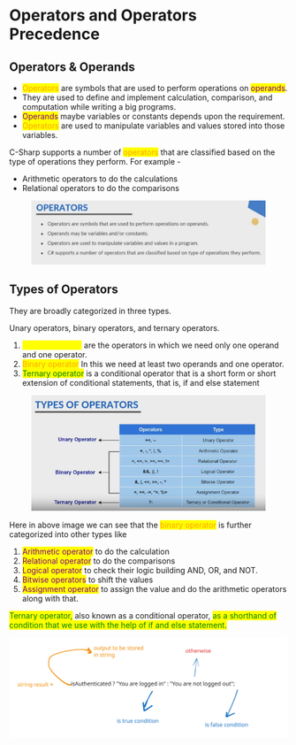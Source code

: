 # Operators and Operators Precedence

## &#x20;Operators & Operands

* <mark style="color:orange;">Operators</mark> are symbols that are used to perform operations on <mark style="color:purple;">operands</mark>.&#x20;
* They are used to define and implement calculation, comparison, and computation while writing a big programs.&#x20;
* <mark style="color:purple;">Operands</mark> maybe variables or constants depends upon the requirement.&#x20;
* <mark style="color:orange;">Operators</mark> are used to manipulate variables and values stored into those variables.&#x20;

C-Sharp supports a number of <mark style="color:orange;">operators</mark> that are classified based on the type of operations they perform. For example -&#x20;

* Arithmetic operators to do the calculations
* Relational operators to do the comparisons

<figure><img src="../.gitbook/assets/image (25).png" alt=""><figcaption></figcaption></figure>

## Types of Operators

They are broadly categorized in three types.&#x20;

Unary operators, binary operators, and ternary operators.&#x20;

1. <mark style="color:yellow;">Unary operators</mark> are the operators in which we need only one operand and one operator.&#x20;
2. <mark style="color:orange;">Binary operator</mark> In this we need at least two operands and one operator.&#x20;
3. <mark style="color:green;">Ternary operator</mark> is a conditional operator that is a short form or short extension of conditional statements, that is, if and else statement

<figure><img src="../.gitbook/assets/image (27).png" alt=""><figcaption></figcaption></figure>

Here in above image we can see that the <mark style="color:orange;">binary operator</mark> is further categorized into other types like&#x20;

1. <mark style="color:purple;">Arithmetic operator</mark> to do the calculation
2. <mark style="color:purple;">Relational operator</mark> to do the comparisons
3. <mark style="color:purple;">Logical operator</mark> to check their logic building AND, OR, and NOT.&#x20;
4. <mark style="color:purple;">Bitwise operators</mark> to shift the values&#x20;
5. <mark style="color:purple;">Assignment operator</mark> to assign the value and do the arithmetic operators along with that.&#x20;

<mark style="color:green;">Ternary operator,</mark> also known as a conditional operator, <mark style="color:green;">as a shorthand of condition that we use with the help of if and else statement.</mark>

<img src="../.gitbook/assets/file.excalidraw (2).svg" alt="Terneary Operator" class="gitbook-drawing">
